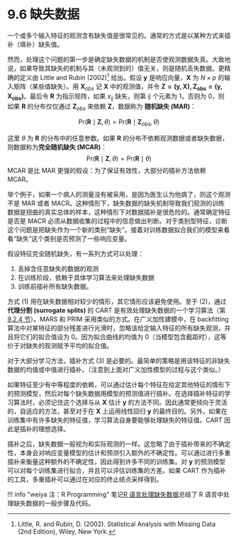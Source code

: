 # 9.6 缺失数据

一个或多个输入特征的观测含有缺失值是很常见的。通常的方式是以某种方式来插补（填补）缺失值。

然而，处理这个问题的第一步是确定缺失数据的机制是否使观测数据失真。大致地说，如果导致其缺失的机制与其（未观测到的）值无关，则是随机丢失数据。更精确的定义由 Little and Rubin (2002)[^1] 给出。假设 $\mathbf y$ 是响应向量，$\mathbf X$ 为 $N\times p$ 的输入矩阵（某些值缺失）。用 $\mathbf X_{obs}$ 记 $\mathbf X$ 中的观测值，并令 $\mathbf{Z=(y,X),Z_{obs}=(y,X_{obs})}$。最后令 $\mathbf R$ 为指示矩阵，如果 $x_{ij}$ 缺失，则第 $ij$ 个元素为 1，否则为 0，则如果 $\mathbf R$ 的分布仅仅通过 $\mathbf Z_{obs}$ 来依赖 $\mathbf Z$，数据称为 **随机缺失 (MAR)**：

$$
\mathrm{Pr}(\mathbf R\mid \mathbf Z,\theta) = \mathrm{Pr}(\mathbf R\mid\mathbf Z_{obs}, \theta)\tag{9.31}
$$

这里 $\theta$ 为 $\mathbf R$ 的分布中的任意参数。如果 $\mathbf R$ 的分布不依赖观测数据或者缺失数据，则数据称为**完全随机缺失 (MCAR)**：
$$
\mathrm{Pr}(\mathbf R\mid \mathbf Z,\theta) = \mathrm{Pr}(\mathbf R\mid \theta)\tag{9.32}
$$
MCAR 是比 MAR 更强的假设：为了保证有效性，大部分的插补方法依赖 MCAR。

举个例子，如果一个病人的测量没有被采用，是因为医生认为他病了，则这个观测不是 MAR 或者 MACR。这种情形下，缺失数据的缺失机制导致我们观测的训练数据是扭曲的真实总体的样本，这种情形下对数据插补是很危险的。通常确定特征是否是 MACR 必须从数据收集的过程中的信息做出判断。对于类别型特征，诊断这个问题是把缺失作为一个新的类别“缺失”。接着对训练数据拟合我们的模型来看看“缺失”这个类别是否预测了一些响应变量。

假设特征完全随机缺失，有一系列方式可以处理：

1. 丢掉含任意缺失的数据的观测
2. 在训练阶段，依赖于具体学习算法来处理缺失数据
3. 训练前插补所有缺失数据。

方式 (1) 用在缺失数据相对较少的情形，其它情形应该避免使用。至于 (2)，通过 **代理分割 (surrogate splits)** 的 CART 是有效处理缺失数据的一个学习算法（第 [9.2.4 节](9.2-Tree-Based-Methods/index.html)）。MARS 和 PRIM 采用类似的方式。在广义加性建模中，在 backfitting 算法中对某特征的部分残差进行光滑时，忽略该给定输入特征的所有缺失观测，并且将它们的拟合值设为 0。因为拟合曲线的均值为 0（当模型包含截距时），这等价于对缺失的观测赋予平均的拟合值。

对于大部分学习方法，插补方式 (3) 是必要的。最简单的策略是用该特征的非缺失数据的均值或中值进行插补。（注意到上面对广义加性模型的过程与这个类似。）

如果特征至少有中等程度的依赖，可以通过估计每个特征在给定其他特征的情形下的预测模型，然后对每个缺失数据用模型的预测值进行插补。在选择插补特征的学习算法时，必须记住这个选择与从 $\mathbf X$ 估计 $\mathbf y$ 的方法不同。因此通常更倾向于灵活的，自适应的方法，甚至对于在 $\mathbf X$ 上运用线性回归 $\mathbf y$ 的最终目的。另外，如果在训练集中有许多缺失的特征值，学习算法自身要能够处理缺失的特征值。CART 因此是插补的理想选择。

插补之后，缺失数据一般视为和实际观测的一样。这忽略了由于插补带来的不确定性，本身会对响应变量模型的估计和预测引入额外的不确定性。可以通过进行多重插补来衡量这种额外的不确定性，因此得到许多不同的训练集。对 $\mathbf y$ 的预测模型可以对每个训练集进行拟合，并且可以评估训练集的方差。如果 CART 作为插补的工具，多重插补可以通过在对应的终止结点采样得到。

!!! info "weiya 注：R Programming"
    笔记[R 语言处理缺失数据](../notes/missing-data/missing-data/index.html)总结了 R 语言中处理缺失数据的一般步骤及代码。

[^1]: Little, R. and Rubin, D. (2002). Statistical Analysis with Missing Data (2nd Edition), Wiley, New York.